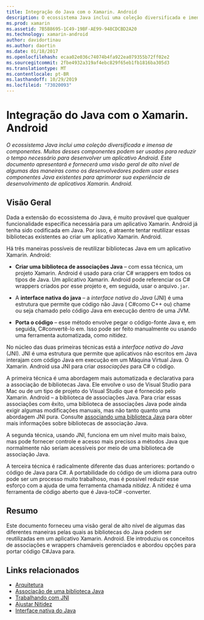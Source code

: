 ```yaml
---
title: Integração do Java com o Xamarin. Android
description: O ecossistema Java inclui uma coleção diversificada e imensa de componentes. Muitos desses componentes podem ser usados para reduzir o tempo necessário para desenvolver um aplicativo Android. Este documento apresentará e fornecerá uma visão geral de alto nível de algumas das maneiras como os desenvolvedores podem usar esses componentes Java existentes para aprimorar sua experiência de desenvolvimento de aplicativos Xamarin. Android.
ms.prod: xamarin
ms.assetid: 7B5B8695-1C49-19BF-AE99-948CDCBD2A20
ms.technology: xamarin-android
author: davidortinau
ms.author: daortin
ms.date: 01/18/2017
ms.openlocfilehash: ecaa02e036c74074b4fa922ea079355b72ff02e2
ms.sourcegitcommit: 2fbe4932a319af4ebc829f65eb1fb1816ba305d3
ms.translationtype: MT
ms.contentlocale: pt-BR
ms.lasthandoff: 10/29/2019
ms.locfileid: "73020093"
---
```

# <a name="java-integration-with-xamarinandroid"></a>Integração do Java com o Xamarin. Android

_O ecossistema Java inclui uma coleção diversificada e imensa de componentes. Muitos desses componentes podem ser usados para reduzir o tempo necessário para desenvolver um aplicativo Android. Este documento apresentará e fornecerá uma visão geral de alto nível de algumas das maneiras como os desenvolvedores podem usar esses componentes Java existentes para aprimorar sua experiência de desenvolvimento de aplicativos Xamarin. Android._

## <a name="overview"></a>Visão Geral

Dada a extensão do ecossistema do Java, é muito provável que qualquer funcionalidade específica necessária para um aplicativo Xamarin. Android já tenha sido codificada em Java. Por isso, é atraente tentar reutilizar essas bibliotecas existentes ao criar um aplicativo Xamarin. Android.

Há três maneiras possíveis de reutilizar bibliotecas Java em um aplicativo Xamarin. Android: 

- **Criar uma biblioteca de associações Java** &ndash; com essa técnica, um projeto Xamarin. Android é usado para criar C# wrappers em todos os tipos de Java. Um aplicativo Xamarin. Android pode referenciar os C# wrappers criados por esse projeto e, em seguida, usar o arquivo`.jar`. 

- A **interface nativa do java** &ndash; a *interface* *nativa do Java* (JNI) é uma estrutura que permite que código não Java ( C#como C++ ou) chame ou seja chamado pelo código Java em execução dentro de uma JVM. 

- **Porta o código** &ndash; esse método envolve pegar o código-fonte Java e, em seguida, C#convertê-lo em. Isso pode ser feito manualmente ou usando uma ferramenta automatizada, como nitidez. 

No núcleo das duas primeiras técnicas está a *interface nativa do Java* (JNI). JNI é uma estrutura que permite que aplicativos não escritos em Java interajam com código Java em execução em um Máquina Virtual Java. O Xamarin. Android usa JNI para criar *associações* para C# o código. 

A primeira técnica é uma abordagem mais automatizada e declarativa para a associação de bibliotecas Java. Ele envolve o uso de Visual Studio para Mac ou de um tipo de projeto do Visual Studio que é fornecido pelo Xamarin. Android &ndash; a biblioteca de associações Java. Para criar essas associações com êxito, uma biblioteca de associações Java pode ainda exigir algumas modificações manuais, mas não tanto quanto uma abordagem JNI pura. Consulte [associando uma biblioteca Java](~/android/platform/binding-java-library/index.md) para obter mais informações sobre bibliotecas de associação Java. 

A segunda técnica, usando JNI, funciona em um nível muito mais baixo, mas pode fornecer controle e acesso mais precisos a métodos Java que normalmente não seriam acessíveis por meio de uma biblioteca de associação Java. 

A terceira técnica é radicalmente diferente das duas anteriores: portando o código de Java para C#. A portabilidade do código de um idioma para outro pode ser um processo muito trabalhoso, mas é possível reduzir esse esforço com a ajuda de uma ferramenta chamada *nitidez*. A nitidez é uma ferramenta de código aberto que é Java-toC# -converter. 

## <a name="summary"></a>Resumo

Este documento forneceu uma visão geral de alto nível de algumas das diferentes maneiras pelas quais as bibliotecas do Java podem ser reutilizadas em um aplicativo Xamarin. Android. Ele introduziu os conceitos de associações e wrappers chamáveis gerenciados e abordou opções para portar código C#Java para. 

## <a name="related-links"></a>Links relacionados

- [Arquitetura](~/android/internals/architecture.md)
- [Associação de uma biblioteca Java](~/android/platform/binding-java-library/index.md)
- [Trabalhando com JNI](~/android/platform/java-integration/working-with-jni.md)
- [Ajustar Nitidez](https://github.com/slluis/sharpen)
- [Interface nativa do Java](https://docs.oracle.com/javase/7/docs/technotes~/jni/index.html)
